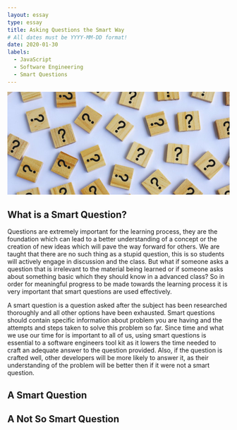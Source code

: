 ```yaml
---
layout: essay
type: essay
title: Asking Questions the Smart Way
# All dates must be YYYY-MM-DD format!
date: 2020-01-30
labels:
  - JavaScript
  - Software Engineering
  - Smart Questions
---
```


<img class="ui image" src="../images/questions.jpg">

## What is a Smart Question?

Questions are extremely important for the learning process, they are the foundation which can lead to a better understanding of a concept or the creation of new ideas which will pave the way forward for others. We are taught that there are no such thing as a stupid question, this is so students will actively engage in discussion and the class. But what if someone asks a question that is irrelevant to the material being learned or if someone asks about something basic which they should know in a advanced class? So in order for meaningful progress to be made towards the learning process it is very important that smart questions are used effectively. 

A smart question is a question asked after the subject has been researched thoroughly and all other options have been exhausted. Smart questions should contain specific information about problem you are having and the attempts and steps taken to solve this problem so far. Since time and what we use our time for is important to all of us, using smart questions is essential to a software engineers tool kit as it lowers the time needed to craft an adequate answer to the question provided. Also, if the question is crafted well, other developers will be more likely to answer it, as their understanding of the problem will be better then if it were not a smart question.

## A Smart Question



## A Not So Smart Question

